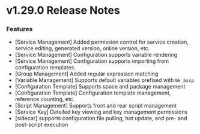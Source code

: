 # v1.29.0 Release Notes
### Features
- [Service Management] Added permission control for service creation, service editing, generated version, online version, etc.
- [Service Management] Configuration supports variable rendering
- [Service Management] Configuration supports importing from configuration templates
- [Group Management] Added regular expression matching
- [Variable Management] Supports default variables prefixed with `bk_bscp`
- [Configuration Template] Supports space and package management
- [Configuration Template] Configuration template management, reference counting, etc.
- [Script Management] Supports front and rear script management
- [Service Key] Detailed key viewing and key management permissions
- [sidecar] supports configuration file pulling, hot update, and pre- and post-script execution